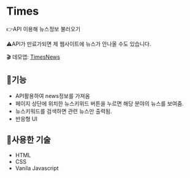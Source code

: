 # Times
:point_right:API 이용해 뉴스정보 불러오기

:warning:API가 만료가되면 제 웹사이트에 뉴스가 안나올 수도 있습니다.

:clapper: 데모앱: [TimesNews](https://times-news-std.netlify.app/)
## :memo:기능
+ API활용하여 news정보를 가져옴
+ 페이지 상단에 위치한 뉴스키위드 버튼을 누르면 해당 분야의 뉴스를 보여줌.
+ 뉴스키워드를 검색하면 관련 뉴스만 출력됨.
+ 반응형 UI

## :hammer:사용한 기술
+ HTML
+ CSS
+ Vanila Javascript
